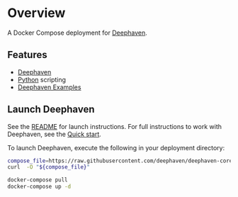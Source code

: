 # Overview

A Docker Compose deployment for [Deephaven](https://deephaven.io).

## Features

- [Deephaven](https://deephaven.io)
- [Python](https://python.org/) scripting
- [Deephaven Examples](https://github.com/deephaven/examples)

## Launch Deephaven

See the [README](https://github.com/deephaven/deephaven-core#launch-python-with-example-data) for launch instructions.  For full instructions to work with Deephaven, see the [Quick start](https://deephaven.io/core/docs/tutorials/quickstart).

To launch Deephaven, execute the following in your deployment directory:

```bash
compose_file=https://raw.githubusercontent.com/deephaven/deephaven-core/main/containers/python-examples/docker-compose.yml
curl  -O "${compose_file}"

docker-compose pull
docker-compose up -d
```
